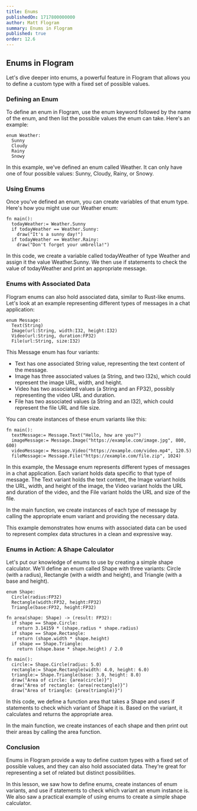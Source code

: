 ```yaml
---
title: Enums
publishedOn: 1717800000000
author: Matt Flogram
summary: Enums in Flogram
published: true
order: 12.6
---
```


<h2>Enums in Flogram</h2>

Let's dive deeper into enums, a powerful feature in Flogram that allows you to define a custom type with a fixed set of possible values.

<h3>Defining an Enum</h3>

To define an enum in Flogram, use the enum keyword followed by the name of the enum, and then list the possible values the enum can take. Here's an example:

```
enum Weather:
  Sunny
  Cloudy
  Rainy
  Snowy
```

In this example, we've defined an enum called Weather. It can only have one of four possible values: Sunny, Cloudy, Rainy, or Snowy.

<h3>Using Enums</h3>

Once you've defined an enum, you can create variables of that enum type. Here's how you might use our Weather enum:

```
fn main():
  todayWeather:= Weather.Sunny
  if todayWeather == Weather.Sunny:
    draw("It's a sunny day!")
  if todayWeather == Weather.Rainy:
    draw("Don't forget your umbrella!")

```

In this code, we create a variable called todayWeather of type Weather and assign it the value Weather.Sunny. We then use if statements to check the value of todayWeather and print an appropriate message.

<h3>Enums with Associated Data </h3>

Flogram enums can also hold associated data, similar to Rust-like enums. Let's look at an example representing different types of messages in a chat application:

```
enum Message: 
  Text(String) 
  Image(url:String, width:I32, height:I32) 
  Video(url:String, duration:FP32) 
  File(url:String, size:I32)
```

This Message enum has four variants:
- Text has one associated String value, representing the text content of the message.
- Image has three associated values (a String, and two I32s), which could represent the image URL, width, and height.
- Video has two associated values (a String and an FP32), possibly representing the video URL and duration.
- File has two associated values (a String and an I32), which could represent the file URL and file size.

You can create instances of these enum variants like this:

```
fn main(): 
  textMessage:= Message.Text("Hello, how are you?") 
  imageMessage:= Message.Image("https://example.com/image.jpg", 800, 600)
  videoMessage:= Message.Video("https://example.com/video.mp4", 120.5)
  fileMessage:= Message.File("https://example.com/file.zip", 1024)
```

In this example, the Message enum represents different types of messages in a chat application. Each variant holds data specific to that type of message. The Text variant holds the text content, the Image variant holds the URL, width, and height of the image, the Video variant holds the URL and duration of the video, and the File variant holds the URL and size of the file.

In the main function, we create instances of each type of message by calling the appropriate enum variant and providing the necessary data.

This example demonstrates how enums with associated data can be used to represent complex data structures in a clean and expressive way.

<h3>Enums in Action: A Shape Calculator</h3>

Let's put our knowledge of enums to use by creating a simple shape calculator. We'll define an enum called Shape with three variants: Circle (with a radius), Rectangle (with a width and height), and Triangle (with a base and height).

```
enum Shape:
  Circle(radius:FP32)
  Rectangle(width:FP32, height:FP32)
  Triangle(base:FP32, height:FP32)

fn area(shape: Shape) -> (result: FP32):
  if shape == Shape.Circle:
    return 3.14159 * (shape.radius * shape.radius)
  if shape == Shape.Rectangle:
    return (shape.width * shape.height)
  if shape == Shape.Triangle:
    return (shape.base * shape.height) / 2.0

fn main():
  circle:= Shape.Circle(radius: 5.0)
  rectangle:= Shape.Rectangle(width: 4.0, height: 6.0)
  triangle:= Shape.Triangle(base: 3.0, height: 8.0)
  draw("Area of circle: {area(circle)}")
  draw("Area of rectangle: {area(rectangle)}")
  draw("Area of triangle: {area(triangle)}")
```

In this code, we define a function area that takes a Shape and uses if statements to check which variant of Shape it is. Based on the variant, it calculates and returns the appropriate area.

In the main function, we create instances of each shape and then print out their areas by calling the area function.

<h3>Conclusion</h3>

Enums in Flogram provide a way to define custom types with a fixed set of possible values, and they can also hold associated data. They're great for representing a set of related but distinct possibilities.

In this lesson, we saw how to define enums, create instances of enum variants, and use if statements to check which variant an enum instance is. We also saw a practical example of using enums to create a simple shape calculator.
